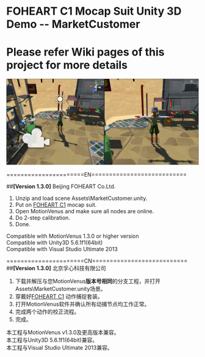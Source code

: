 # FOHEART C1 Mocap Suit Unity 3D Demo -- MarketCustomer
# Please refer Wiki pages of this project for more details
![MainThumb](https://raw.githubusercontent.com/FOHEART/U3D_Demo_MarketCustomer/master/Assets/Thumbnail/MarketCustomer.png)

======================EN===========================<br>

##**[Version 1.3.0]**
Beijing FOHEART Co.Ltd.<br>
1. Unzip and load scene Assets\MarketCustomer.unity.
2. Put on [FOHEART C1](http://www.foheart.com/) mocap suit.
3. Open MotionVenus and make sure all nodes are online.
4. Do 2-step calibration.
5. Done.

Compatible with MotionVenus 1.3.0 or higher version<br>
Compatible with Unity3D 5.6.1f1(64bit)<br>
Compatible with Visual Studio Ultimate 2013<br>

======================CN===========================<br>
##**[Version 1.3.0]**
北京孚心科技有限公司<br>
1. 下载并解压与您MotionVenus**版本号相同**的分支工程，并打开Assets\MarketCustomer.unity场景。
2. 穿戴好[FOHEART C1](http://www.foheart.com/) 动作捕捉套装。
3. 打开MotionVenus软件并确认所有动捕节点均工作正常。
4. 完成两个动作的校正流程。
5. 完成。

本工程与MotionVenus v1.3.0及更高版本兼容。<br>
本工程与Unity3D 5.6.1f1(64bit)兼容。<br>
本工程与Visual Studio Ultimate 2013兼容。<br>